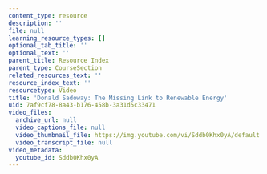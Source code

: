 ```yaml
---
content_type: resource
description: ''
file: null
learning_resource_types: []
optional_tab_title: ''
optional_text: ''
parent_title: Resource Index
parent_type: CourseSection
related_resources_text: ''
resource_index_text: ''
resourcetype: Video
title: 'Donald Sadoway: The Missing Link to Renewable Energy'
uid: 7af9cf78-8a43-b176-458b-3a31d5c33471
video_files:
  archive_url: null
  video_captions_file: null
  video_thumbnail_file: https://img.youtube.com/vi/Sddb0Khx0yA/default.jpg
  video_transcript_file: null
video_metadata:
  youtube_id: Sddb0Khx0yA
---
```

